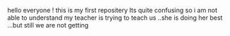hello everyone ! this is my first repositery
Its quite confusing so i am not able to understand 
my teacher is trying to teach us ..she is doing her best ...but still we are not getting
